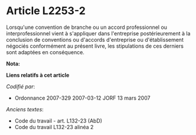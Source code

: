 # Article L2253-2

Lorsqu'une convention de branche ou un accord professionnel ou interprofessionnel vient à s'appliquer dans l'entreprise
postérieurement à la conclusion de conventions ou d'accords d'entreprise ou d'établissement négociés conformément au présent
livre, les stipulations de ces derniers sont adaptées en conséquence.

**Nota:**



**Liens relatifs à cet article**

_Codifié par_:

  - Ordonnance 2007-329 2007-03-12 JORF 13 mars 2007

_Anciens textes_:

  - Code du travail - art. L132-23 (AbD)
  - Code du travail L132-23 alinéa 2
